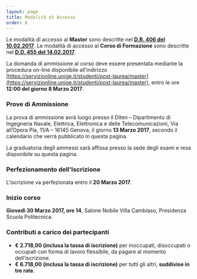```yaml
---
layout: page
title: Modalità di Accesso
order: 6
---
```


Le modalità di accesso al **Master** sono descritte nel [**D.R. 406 del 10.02.2017**](https://www.studenti.unige.it/sites/www.studenti.unige.it/files/master/D.R.%20406%20del%2010.02.2017%20BANDO%20F.TO_.pdf).
Le modalità di accesso al **Corso di Formazione** sono descritte nel [**D.D. 455 del 14.02.2017**](https://www.studenti.unige.it/sites/www.studenti.unige.it/files/Decr.%20n.%20455%20c.f.%20cyber%20rettif%203%20firmato.pdf).

La domanda di ammissione al corso deve essere presentata mediante la procedura on-line disponibile
all’indirizzo [https://servizionline.unige.it/studenti/post-laurea/master](https://servizionline.unige.it/studenti/post-laurea/master), entro le ore **12:00 del giorno 8 Marzo 2017**.

### Prove di Ammissione 

La prova di ammissione avrà luogo presso il Diten – Dipartimento di Ingegneria Navale, Elettrica,
Elettronica e delle Telecomunicazioni, Via all’Opera Pia, 11/A – 16145 Genova, il giorno **13 Marzo 2017**, secondo il calendario che verrà pubblicato in questa pagina.

La graduatoria degli ammessi sarà affissa presso la sede degli esami e resa disponibile su questa pagina.


### Perfezionamento dell'Iscrizione 
L'iscrizione va perfezionata entro il **20 Marzo 2017**.

### Inizio corso
**Giovedì 30 Marzo 2017, ore 14**, Salone Nobile Villa Cambiaso, Presidenza Scuola Politecnica.

### Contributi a carico dei partecipanti

* **€ 2.718,00 (inclusa la tassa di iscrizione)** per inoccupati, disoccupati o occupati con forma di lavoro
flessibile, da pagare al momento dell’iscrizione.
* **€ 6.718,00 (inclusa la tassa di iscrizione)** per tutti gli altri, **suddivise in tre rate**.

